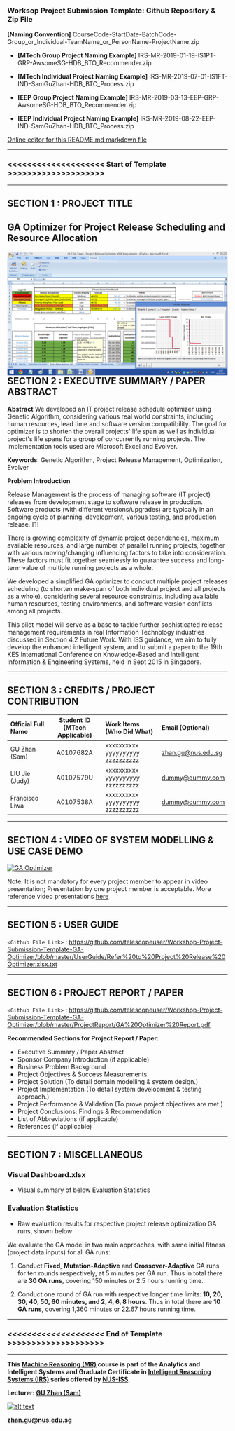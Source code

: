 ﻿### Worksop Project Submission Template: Github Repository & Zip File

**[Naming Convention]** CourseCode-StartDate-BatchCode-Group_or_Individual-TeamName_or_PersonName-ProjectName.zip

* **[MTech Group Project Naming Example]** IRS-MR-2019-01-19-IS1PT-GRP-AwsomeSG-HDB_BTO_Recommender.zip

* **[MTech Individual Project Naming Example]** IRS-MR-2019-07-01-IS1FT-IND-SamGuZhan-HDB_BTO_Process.zip

* **[EEP Group Project Naming Example]** IRS-MR-2019-03-13-EEP-GRP-AwsomeSG-HDB_BTO_Recommender.zip

* **[EEP Individual Project Naming Example]** IRS-MR-2019-08-22-EEP-IND-SamGuZhan-HDB_BTO_Process.zip

[Online editor for this README.md markdown file](https://pandao.github.io/editor.md/en.html "pandao")

---

### <<<<<<<<<<<<<<<<<<<< Start of Template >>>>>>>>>>>>>>>>>>>>

---

## SECTION 1 : PROJECT TITLE
## GA Optimizer for Project Release Scheduling and Resource Allocation

<img src="Miscellaneous/GA-Optimizer.png"
     style="float: left; margin-right: 0px;" />

---
## SECTION 2 : EXECUTIVE SUMMARY / PAPER ABSTRACT

**Abstract**
We developed an IT project release schedule optimizer using Genetic Algorithm, considering various real world constraints, including human resources, lead time and software version compatibility. The goal for optimizer is to shorten the overall projects' life span as well as individual project's life spans for a group of concurrently running projects. The implementation tools used are Microsoft Excel and Evolver.

**Keywords**: Genetic Algorithm, Project Release Management, Optimization, Evolver

**Problem Introduction**

Release Management is the process of managing software (IT project) releases from development stage to software release in production. Software products (with different versions/upgrades) are typically in an ongoing cycle of planning, development, various testing, and production release. [1] 

There is growing complexity of dynamic project dependencies, maximum available resources, and large number of parallel running projects, together with various moving/changing influencing factors to take into consideration. These factors must fit together seamlessly to guarantee success and long-term value of multiple running projects as a whole.

We developed a simplified GA optimizer to conduct multiple project releases scheduling (to shorten make-span of both individual project and all projects as a whole), considering several resource constraints, including available human resources, testing environments, and software version conflicts among all projects.

This pilot model will serve as a base to tackle further sophisticated release management requirements in real Information Technology industries discussed in Section 4.2 Future Work. With ISS guidance, we aim to fully develop the enhanced intelligent system, and to submit a paper to the 19th KES International Conference on Knowledge-Based and Intelligent Information & Engineering Systems, held in Sept 2015 in Singapore.



---
## SECTION 3 : CREDITS / PROJECT CONTRIBUTION

| Official Full Name  | Student ID (MTech Applicable)  | Work Items (Who Did What) | Email (Optional) |
| :------------ |:---------------:| :-----| :-----|
| GU Zhan (Sam) | A0107682A | xxxxxxxxxx yyyyyyyyyy zzzzzzzzzz| zhan.gu@nus.edu.sg |
| LIU Jie (Judy) | A0107579U | xxxxxxxxxx yyyyyyyyyy zzzzzzzzzz| dummy@dummy.com |
| Francisco Liwa | A0107538A | xxxxxxxxxx yyyyyyyyyy zzzzzzzzzz| dummy@dummy.com |

---
## SECTION 4 : VIDEO OF SYSTEM MODELLING & USE CASE DEMO

[![GA Optimizer](http://img.youtube.com/vi/tbd/0.jpg)](https://youtu.be/tbd "GA Optimizer")

Note: It is not mandatory for every project member to appear in video presentation; Presentation by one project member is acceptable. 
More reference video presentations [here](https://telescopeuser.wordpress.com/2018/03/31/master-of-technology-solution-know-how-video-index-2/ "video presentations")

---
## SECTION 5 : USER GUIDE

`<Github File Link>` : <https://github.com/telescopeuser/Workshop-Project-Submission-Template-GA-Optimizer/blob/master/UserGuide/Refer%20to%20Project%20Release%20Optimizer.xlsx.txt>

---
## SECTION 6 : PROJECT REPORT / PAPER

`<Github File Link>` : <https://github.com/telescopeuser/Workshop-Project-Submission-Template-GA-Optimizer/blob/master/ProjectReport/GA%20Optimizer%20Report.pdf>

**Recommended Sections for Project Report / Paper:**
- Executive Summary / Paper Abstract
- Sponsor Company Introduction (if applicable)
- Business Problem Background
- Project Objectives & Success Measurements
- Project Solution (To detail domain modelling & system design.)
- Project Implementation (To detail system development & testing approach.)
- Project Performance & Validation (To prove project objectives are met.)
- Project Conclusions: Findings & Recommendation
- List of Abbreviations (if applicable)
- References (if applicable)

---
## SECTION 7 : MISCELLANEOUS

### Visual Dashboard.xlsx
* Visual summary of below Evaluation Statistics

### Evaluation Statistics
* Raw evaluation results for respective project release optimization GA runs, shown below:

We evaluate the GA model in two main approaches, with same initial fitness (project data inputs) for all GA runs:
1. Conduct **Fixed**, **Mutation-Adaptive** and **Crossover-Adaptive** GA runs for ten rounds respectively, at 5 minutes per GA run. Thus in total there are **30 GA runs**, covering 150 minutes or 2.5 hours running time.

2. Conduct one round of GA run with respective longer time limits: **10, 20, 30, 40, 50, 60 minutes, and 2, 4, 6, 8 hours**. Thus in total there are **10 GA runs**, covering 1,360 minutes or 22.67 hours running time.


---

### <<<<<<<<<<<<<<<<<<<< End of Template >>>>>>>>>>>>>>>>>>>>

---

**This [Machine Reasoning (MR)](https://www.iss.nus.edu.sg/executive-education/course/detail/machine-reasoning "Machine Reasoning") course is part of the Analytics and Intelligent Systems and Graduate Certificate in [Intelligent Reasoning Systems (IRS)](https://www.iss.nus.edu.sg/stackable-certificate-programmes/intelligent-systems "Intelligent Reasoning Systems") series offered by [NUS-ISS](https://www.iss.nus.edu.sg "Institute of Systems Science, National University of Singapore").**

**Lecturer: [GU Zhan (Sam)](https://www.iss.nus.edu.sg/about-us/staff/detail/201/GU%20Zhan "GU Zhan (Sam)")**

[![alt text](https://www.iss.nus.edu.sg/images/default-source/About-Us/7.6.1-teaching-staff/sam-website.tmb-.png "Let's check Sam' profile page")](https://www.iss.nus.edu.sg/about-us/staff/detail/201/GU%20Zhan)

**zhan.gu@nus.edu.sg**
